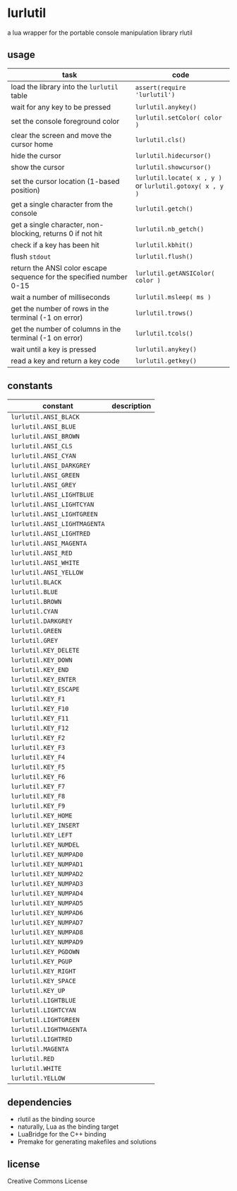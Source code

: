 lurlutil
========

a lua wrapper for the portable console manipulation library rlutil

usage
-----

task | code | 
---- | ---- | 
load the library into the `lurlutil` table                          | `assert(require 'lurlutil')`
wait for any key to be pressed                                      | `lurlutil.anykey()`
set the console foreground color                                    | `lurlutil.setColor( color )`
clear the screen and move the cursor home                           | `lurlutil.cls()`
hide the cursor                                                     | `lurlutil.hidecursor()`
show the cursor                                                     | `lurlutil.showcursor()`
set the cursor location (1-based position)                          | `lurlutil.locate( x , y )` <br /> or `lurlutil.gotoxy( x , y )`
get a single character from the console                             | `lurlutil.getch()`
get a single character, non-blocking, returns 0 if not hit          | `lurlutil.nb_getch()`
check if a key has been hit                                         | `lurlutil.kbhit()`
flush `stdout`                                                      | `lurlutil.flush()`
return the ANSI color escape sequence for the specified number 0-15 | `lurlutil.getANSIColor( color )`
wait a number of milliseconds                                       | `lurlutil.msleep( ms )`
get the number of rows in the terminal (-1 on error)                | `lurlutil.trows()`
get the number of columns in the terminal (-1 on error)             | `lurlutil.tcols()`
wait until a key is pressed                                         | `lurlutil.anykey()`
read a key and return a key code                                    | `lurlutil.getkey()`


constants
---------

| constant | description | 
| ---- | ---- | 
| `lurlutil.ANSI_BLACK` | |
| `lurlutil.ANSI_BLUE` | |
| `lurlutil.ANSI_BROWN` | |
| `lurlutil.ANSI_CLS` | |
| `lurlutil.ANSI_CYAN` | |
| `lurlutil.ANSI_DARKGREY` | |
| `lurlutil.ANSI_GREEN` | |
| `lurlutil.ANSI_GREY` | |
| `lurlutil.ANSI_LIGHTBLUE` | |
| `lurlutil.ANSI_LIGHTCYAN` | |
| `lurlutil.ANSI_LIGHTGREEN` | |
| `lurlutil.ANSI_LIGHTMAGENTA` | |
| `lurlutil.ANSI_LIGHTRED` | |
| `lurlutil.ANSI_MAGENTA` | |
| `lurlutil.ANSI_RED` | |
| `lurlutil.ANSI_WHITE` | |
| `lurlutil.ANSI_YELLOW` | |
| `lurlutil.BLACK` | |
| `lurlutil.BLUE` | |
| `lurlutil.BROWN` | |
| `lurlutil.CYAN` | |
| `lurlutil.DARKGREY` | |
| `lurlutil.GREEN` | |
| `lurlutil.GREY` | |
| `lurlutil.KEY_DELETE` | |
| `lurlutil.KEY_DOWN` | |
| `lurlutil.KEY_END` | |
| `lurlutil.KEY_ENTER` | |
| `lurlutil.KEY_ESCAPE` | |
| `lurlutil.KEY_F1` | |
| `lurlutil.KEY_F10` | |
| `lurlutil.KEY_F11` | |
| `lurlutil.KEY_F12` | |
| `lurlutil.KEY_F2` | |
| `lurlutil.KEY_F3` | |
| `lurlutil.KEY_F4` | |
| `lurlutil.KEY_F5` | |
| `lurlutil.KEY_F6` | |
| `lurlutil.KEY_F7` | |
| `lurlutil.KEY_F8` | |
| `lurlutil.KEY_F9` | |
| `lurlutil.KEY_HOME` | |
| `lurlutil.KEY_INSERT` | |
| `lurlutil.KEY_LEFT` | |
| `lurlutil.KEY_NUMDEL` | |
| `lurlutil.KEY_NUMPAD0` | |
| `lurlutil.KEY_NUMPAD1` | |
| `lurlutil.KEY_NUMPAD2` | |
| `lurlutil.KEY_NUMPAD3` | |
| `lurlutil.KEY_NUMPAD4` | |
| `lurlutil.KEY_NUMPAD5` | |
| `lurlutil.KEY_NUMPAD6` | |
| `lurlutil.KEY_NUMPAD7` | |
| `lurlutil.KEY_NUMPAD8` | |
| `lurlutil.KEY_NUMPAD9` | |
| `lurlutil.KEY_PGDOWN` | |
| `lurlutil.KEY_PGUP` | |
| `lurlutil.KEY_RIGHT` | |
| `lurlutil.KEY_SPACE` | |
| `lurlutil.KEY_UP` | |
| `lurlutil.LIGHTBLUE` | |
| `lurlutil.LIGHTCYAN` | |
| `lurlutil.LIGHTGREEN` | |
| `lurlutil.LIGHTMAGENTA` | |
| `lurlutil.LIGHTRED` | |
| `lurlutil.MAGENTA` | |
| `lurlutil.RED` | |
| `lurlutil.WHITE` | |
| `lurlutil.YELLOW` | |

dependencies
------------

 - rlutil as the binding source
 - naturally, Lua as the binding target
 - LuaBridge for the C++ binding
 - Premake for generating makefiles and solutions

license
-------

Creative Commons License
